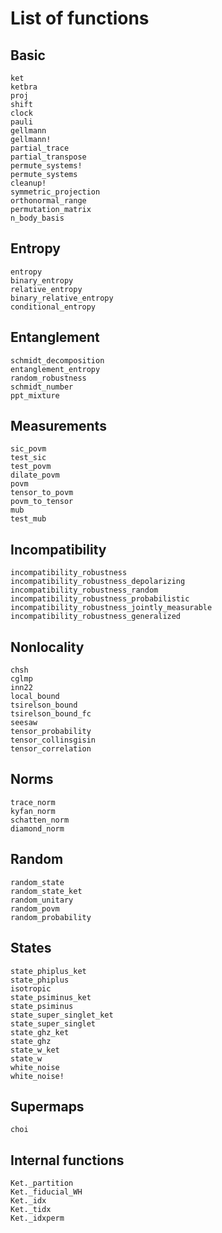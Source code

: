 # List of functions

## Basic

```@docs
ket
ketbra
proj
shift
clock
pauli
gellmann
gellmann!
partial_trace
partial_transpose
permute_systems!
permute_systems
cleanup!
symmetric_projection
orthonormal_range
permutation_matrix
n_body_basis
```

## Entropy

```@docs
entropy
binary_entropy
relative_entropy
binary_relative_entropy
conditional_entropy
```

## Entanglement

```@docs
schmidt_decomposition
entanglement_entropy
random_robustness
schmidt_number
ppt_mixture
```

## Measurements

```@docs
sic_povm
test_sic
test_povm
dilate_povm
povm
tensor_to_povm
povm_to_tensor
mub
test_mub
```

## Incompatibility

```@docs
incompatibility_robustness
incompatibility_robustness_depolarizing
incompatibility_robustness_random
incompatibility_robustness_probabilistic
incompatibility_robustness_jointly_measurable
incompatibility_robustness_generalized
```

## Nonlocality

```@docs
chsh
cglmp
inn22
local_bound
tsirelson_bound
tsirelson_bound_fc
seesaw
tensor_probability
tensor_collinsgisin
tensor_correlation
```

## Norms

```@docs
trace_norm
kyfan_norm
schatten_norm
diamond_norm
```

## Random

```@docs
random_state
random_state_ket
random_unitary
random_povm
random_probability
```

## States

```@docs
state_phiplus_ket
state_phiplus
isotropic
state_psiminus_ket
state_psiminus
state_super_singlet_ket
state_super_singlet
state_ghz_ket
state_ghz
state_w_ket
state_w
white_noise
white_noise!
```

## Supermaps

```@docs
choi
```

## Internal functions

```@docs
Ket._partition
Ket._fiducial_WH
Ket._idx
Ket._tidx
Ket._idxperm
```
